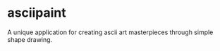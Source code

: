 # asciipaint
A unique application for creating ascii art masterpieces through simple shape drawing.
